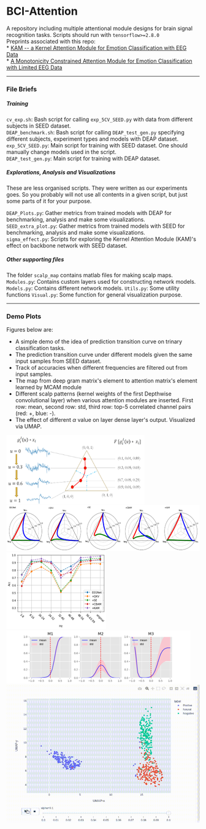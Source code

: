 # BCI-Attention
A repository including multiple attentional module designs for brain signal recognition tasks.
Scripts should run with `tensorflow>=2.8.0`  
Preprints associated with this repo:  
    * [KAM -- a Kernel Attention Module for Emotion Classification with EEG Data](https://arxiv.org/abs/2208.08161)  
    * [A Monotonicity Constrained Attention Module for Emotion Classification with Limited EEG Data](https://arxiv.org/abs/2208.08155)  

------

### File Briefs  
  ##### Training
`cv_exp.sh`: Bash script for calling `exp_5CV_SEED.py` with data from different subjects in SEED dataset.  
`DEAP_benchmark.sh`: Bash script for calling `DEAP_test_gen.py` specifying different subjects, experiment types and models with DEAP dataset.  
`exp_5CV_SEED.py`: Main script for training with SEED dataset. One should manually change models used in the script.  
`DEAP_test_gen.py`: Main script for training with DEAP dataset.  

  ##### Explorations, Analysis and Visualizations 
  These are less organised scripts. They were written as our experiments goes. So you probably will not use all contents in a given script, but just some parts of it for your purpose. 
  
  `DEAP_Plots.py`: Gather metrics from trained models with DEAP for benchmarking, analysis and make some visualizations.  
  `SEED_extra_plot.py`: Gather metrics from trained models with SEED for benchmarking, analysis and make some visualizations.  
  `sigma_effect.py`: Scripts for exploring the Kernel Attention Module (KAM)'s effect on backbone network with SEED dataset.
  
  ##### Other supporting files  
  The folder `scalp_map` contains matlab files for making scalp maps.  
  `Modules.py`: Contains custom layers used for constructing network models.  
  `Models.py`: Contains different network models.
   `Utils.py`: Some utility functions
   `Visual.py`: Some function for general visualization purpose. 
   
------
### Demo Plots
Figures below are:  
  * A simple demo of the idea of prediction transition curve on trinary classification tasks.   
  * The prediction transition curve under different models given the same input samples from SEED dataset. 
  * Track of accuracies when different frequencies are filtered out from input samples.  
  * The map from deep gram matrix's element to attention matrix's element learned by MCAM module  
  * Different scalp patterns (kernel weights of the first Depthwise convolutional layer) when various attention modules are inserted. First row: mean, second row: std, third row: top-5 correlated channel pairs (red: +, blue: -).  
  * The effect of different $\alpha$ value on layer dense layer's output. Visualized via UMAP.
 <!-- ![Image](demo_plots/PTC_SEED_KAM.png?raw=true "Title") -->
<img src="demo_plots/PTC_demo.png" style=" width:360px ; height:180px ">
<img src="demo_plots/PTC_SEED_KAM.png" style=" width:720px ; height:120px ">  
<img src="demo_plots/KAM_DEAP_freq_S16_rej.png" style=" width:260px ; height:200px"><img src="demo_plots/mono_trace_S24.png" style=" width:480px ; height:200px>  
<img src="demo_plots/SEED_KAM_scalp_3rows_S4.png" style=" width:680px ; height:280px ">  
<img src="demo_plots/umap_track_SEED.gif" style=" width:640px ; height:360px ">
